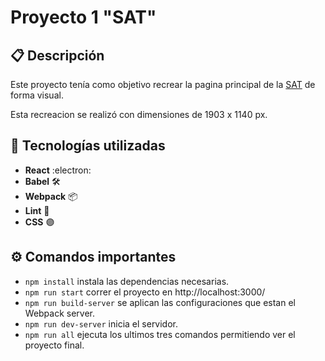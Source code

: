 # Proyecto 1 "SAT"

## 📋 Descripción
Este proyecto tenía como objetivo recrear la pagina principal de la [SAT](https://portal.sat.gob.gt/portal/) de forma visual.

Esta recreacion se realizó con dimensiones de 1903 x 1140 px.

## 🚀 Tecnologías utilizadas
- **React** :electron:
-  **Babel** 🛠
- **Webpack** :package:
- **Lint** :red_circle:
-  **CSS**  :purple_circle:

## ⚙️ Comandos importantes
- ```npm install``` instala las dependencias necesarias.
- ```npm run start``` correr el proyecto en http://localhost:3000/
- ```npm run build-server``` se aplican las configuraciones que estan el Webpack server.
- ```npm run dev-server``` inicia el servidor.
- ```npm run all``` ejecuta los ultimos tres comandos permitiendo ver el proyecto final.